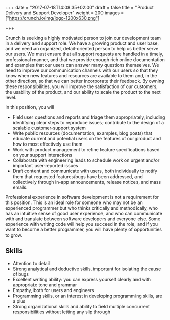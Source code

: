 +++
date = "2017-07-18T14:08:35+02:00"
draft = false
title = "Product Delivery and Support Developer"
weight = 200
images = ["https://crunch.io/img/logo-1200x630.png"]


+++

Crunch is seeking a highly motivated person to join our development team in a delivery and support role. We have a growing product and user base, and we need an organized, detail-oriented person to help us better serve our users. We must ensure that all support requests are handled in a timely, professional manner, and that we provide enough rich online documentation and examples that our users can answer many questions themselves. We need to improve our communication channels with our users so that they know when new features and resources are available to them and, in the other direction, so that we can better incorporate their feedback. By owning these responsibilities, you will improve the satisfaction of our customers, the usability of the product, and our ability to scale the product to the next level.

In this position, you will

* Field user questions and reports and triage them appropriately, including identifying clear steps to reproduce issues; contribute to the design of a scalable customer-support system
* Write public resources (documentation, examples, blog posts) that educate current and potential users on the features of our product and how to most effectively use them
* Work with product management to refine feature specifications based on your support interactions
* Collaborate with engineering leads to schedule work on urgent and/or important user-reported issues
* Draft content and communicate with users, both individually to notify them that requested features/bugs have been addressed, and collectively through in-app announcements, release notices, and mass emails.

Professional experience in software development is not a requirement for this position. This is an ideal role for someone who may not be an experienced programmer but who thinks critically and methodically, who has an intuitive sense of good user experience, and who can communicate with and translate between software developers and everyone else. Some experience with writing code will help you succeed in the role, and if you want to become a better programmer, you will have plenty of opportunities to grow.

## Skills

* Attention to detail
* Strong analytical and deductive skills, important for isolating the cause of bugs
* Excellent writing ability: you can express yourself clearly and with appropriate tone and grammar
* Empathy, both for users and engineers
* Programming skills, or an interest in developing programming skills, are a plus
* Strong organizational skills and ability to field multiple concurrent responsibilities without letting any slip through
